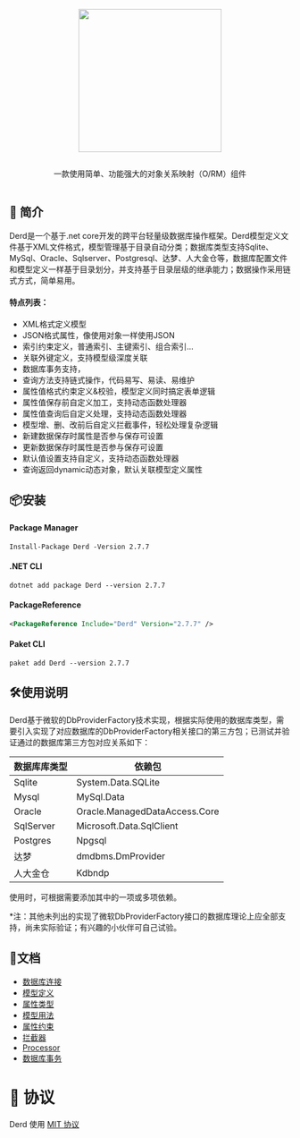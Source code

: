 <div align="center">
<article style="display: flex; flex-direction: column; align-items: center; justify-content: center;">
    <p align="center"><img width="256" src="http://res.dayuan.tech/images/derd.png" /></p>
    <p>
        一款使用简单、功能强大的对象关系映射（O/RM）组件
    </p>
</article>
</div>


##  :beginner: 简介

Derd是一个基于.net core开发的跨平台轻量级数据库操作框架。Derd模型定义文件基于XML文件格式，模型管理基于目录自动分类；数据库类型支持Sqlite、MySql、Oracle、Sqlserver、Postgresql、达梦、人大金仓等，数据库配置文件和模型定义一样基于目录划分，并支持基于目录层级的继承能力；数据操作采用链式方式，简单易用。

#### 特点列表：

* XML格式定义模型
* JSON格式属性，像使用对象一样使用JSON
* 索引约束定义，普通索引、主键索引、组合索引...
* 关联外键定义，支持模型级深度关联
* 数据库事务支持，
* 查询方法支持链式操作，代码易写、易读、易维护
* 属性值格式约束定义&校验，模型定义同时搞定表单逻辑
* 属性值保存前自定义加工，支持动态函数处理器
* 属性值查询后自定义处理，支持动态函数处理器
* 模型增、删、改前后自定义拦截事件，轻松处理复杂逻辑
* 新建数据保存时属性是否参与保存可设置
* 更新数据保存时属性是否参与保存可设置
* 默认值设置支持自定义，支持动态函数处理器
* 查询返回dynamic动态对象，默认关联模型定义属性



## :package:安装

#### Package Manager

```shell
Install-Package Derd -Version 2.7.7
```

#### .NET CLI

```shell
dotnet add package Derd --version 2.7.7
```

#### PackageReference

```xml
<PackageReference Include="Derd" Version="2.7.7" />
```

#### Paket CLI

```shell
paket add Derd --version 2.7.7
```



## :hammer_and_wrench:使用说明

Derd基于微软的DbProviderFactory技术实现，根据实际使用的数据库类型，需要引入实现了对应数据库的DbProviderFactory相关接口的第三方包；已测试并验证通过的数据库第三方包对应关系如下：

| 数据库库类型 | 依赖包                        |
| ------------ | ----------------------------- |
| Sqlite       | System.Data.SQLite            |
| Mysql        | MySql.Data                    |
| Oracle       | Oracle.ManagedDataAccess.Core |
| SqlServer    | Microsoft.Data.SqlClient      |
| Postgres     | Npgsql                        |
| 达梦         | dmdbms.DmProvider             |
| 人大金仓     | Kdbndp                        |

使用时，可根据需要添加其中的一项或多项依赖。

*注：其他未列出的实现了微软DbProviderFactory接口的数据库理论上应全部支持，尚未实际验证；有兴趣的小伙伴可自己试验。



## :pencil:文档

- [数据库连接](https://softwaiter.github.io/Derd/#/0201)
- [模型定义](https://softwaiter.github.io/Derd/#/0202)
- [属性类型](https://softwaiter.github.io/Derd/#/0203)
- [模型用法](https://softwaiter.github.io/Derd/#/0204)
- [属性约束](https://softwaiter.github.io/Derd/#/0205)
- [拦截器](https://softwaiter.github.io/Derd/#/0206)
- [Processor](https://softwaiter.github.io/Derd/#/0207)
- [数据库事务](https://softwaiter.github.io/Derd/#/0208)



# 🎈 协议

Derd 使用 [MIT 协议](https://github.com/softwaiter/Derd/blob/master/LICENSE)
